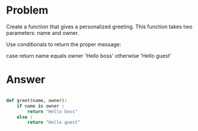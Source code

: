 # Problem 

Create a function that gives a personalized greeting. This function takes two parameters: name and owner.

Use conditionals to return the proper message:

   case	                              return
name equals owner	                 'Hello boss'
otherwise	                         'Hello guest'


# Answer 

```python

def greet(name, owner):
    if name is owner :
        return "Hello boss" 
    else :
        return "Hello guest"

```
